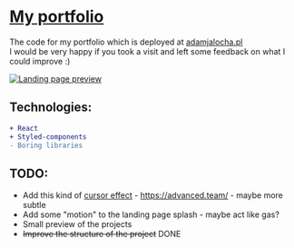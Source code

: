# [My portfolio](https://adamjalocha.pl/)

The code for my portfolio which is deployed at [adamjalocha.pl](https://adamjalocha.pl/)<br>
I would be very happy if you took a visit and left some feedback on what I could improve :)

[![Landing page preview](https://media.giphy.com/media/qKJdoed9ocXJjCMu6L/giphy.gif)](https://adamjalocha.pl/)

## Technologies:
```diff
+ React
+ Styled-components
- Boring libraries
```

## TODO:
* Add this kind of [cursor effect](https://blog.hubspot.com/hs-fs/hubfs/swirl%20cursor%20effect.gif?width=650&name=swirl%20cursor%20effect.gif) - https://advanced.team/ - maybe more subtle
* Add some "motion" to the landing page splash - maybe act like gas?
* Small preview of the projects
* ~~Improve the structure of the project~~ DONE

